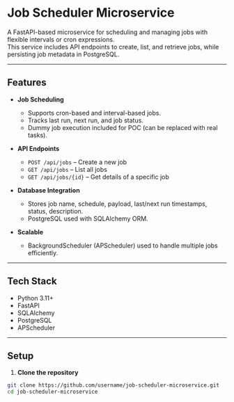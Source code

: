 # Job Scheduler Microservice

A FastAPI-based microservice for scheduling and managing jobs with flexible intervals or cron expressions.  
This service includes API endpoints to create, list, and retrieve jobs, while persisting job metadata in PostgreSQL.

---

## **Features**

- **Job Scheduling**
  - Supports cron-based and interval-based jobs.
  - Tracks last run, next run, and job status.
  - Dummy job execution included for POC (can be replaced with real tasks).

- **API Endpoints**
  - `POST /api/jobs` – Create a new job
  - `GET /api/jobs` – List all jobs
  - `GET /api/jobs/{id}` – Get details of a specific job

- **Database Integration**
  - Stores job name, schedule, payload, last/next run timestamps, status, description.
  - PostgreSQL used with SQLAlchemy ORM.
  
- **Scalable**
  - BackgroundScheduler (APScheduler) used to handle multiple jobs efficiently.

---

## **Tech Stack**

- Python 3.11+  
- FastAPI  
- SQLAlchemy  
- PostgreSQL  
- APScheduler  

---

## **Setup**

1. **Clone the repository**

```bash
git clone https://github.com/username/job-scheduler-microservice.git
cd job-scheduler-microservice
